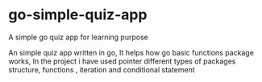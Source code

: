# go-simple-quiz-app
A simple go quiz app for learning purpose

An simple quiz app written in go, It helps how go basic functions package works,  In the project i have used pointer  different types of packages structure, functions , iteration and conditional statement


